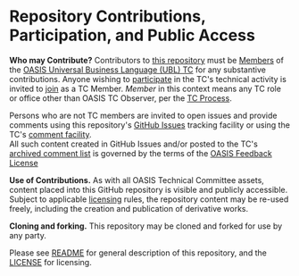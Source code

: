 # Repository Contributions, Participation, and Public Access

**Who may Contribute?** Contributors to [this repository](https://github.com/oasis-tcs/ubl-2.3-hub/) 
must be [Members](https://www.oasis-open.org/policies-guidelines/oasis-defined-terms-2017-05-26#dMember) of 
the [OASIS Universal Business Language (UBL) TC](https://www.oasis-open.org/committees/tc_home.php?wg_abbrev=ubl) 
for any substantive contributions.  Anyone wishing to 
[participate](https://www.oasis-open.org/org/faq#committee-participation) in the TC's technical activity 
is invited to [join](https://www.oasis-open.org/committees/join) as a TC Member. *Member* in this context 
means any TC role or office other than OASIS TC Observer, per the 
[TC Process](https://www.oasis-open.org/policies-guidelines/tc-process#membership). 

Persons who are not TC members are invited to open issues and provide comments using this repository's 
[GitHub Issues](https://github.com/oasis-tcs/ubl-2.3-hub/issues/new) tracking facility or using 
the TC's [comment facility](https://www.oasis-open.org/committees/comments/index.php?wg_abbrev=ubl).  
All such content created in GitHub Issues and/or posted to the TC's 
[archived comment list](https://lists.oasis-open.org/archives/ubl-comment/) is governed by the terms 
of the [OASIS Feedback License](https://www.oasis-open.org/policies-guidelines/ipr#appendixa)

**Use of Contributions.**  As with all OASIS Technical Committee assets, content placed into this 
GitHub repository is visible and publicly accessible.  Subject to applicable 
[licensing](https://github.com/oasis-tcs/ubl-2.3-hub/blob/master/LICENSE.md) rules, 
the repository content may be re-used freely, including the creation and publication of derivative works.

**Cloning and forking.** This repository may be cloned and forked for use by any party. 

Please see [README](https://github.com/oasis-tcs/ubl-2.3-hub/blob/master/README.md) for 
general description of this repository, and the 
[LICENSE](https://github.com/oasis-tcs/ubl-2.3-hub/blob/master/LICENSE.md) for licensing.
